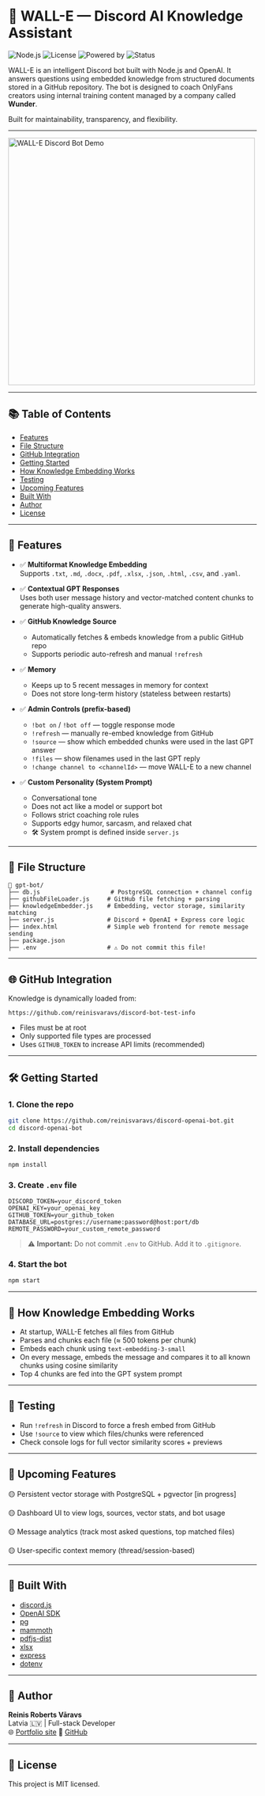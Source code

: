 # 🤖 WALL-E — Discord AI Knowledge Assistant

![Node.js](https://img.shields.io/badge/Node.js-22.x-brightgreen)
![License](https://img.shields.io/badge/license-MIT-blue)
![Powered by](https://img.shields.io/badge/Powered_by-GPT_3.5-orange)
![Status](https://img.shields.io/badge/status-live-success)

WALL-E is an intelligent Discord bot built with Node.js and OpenAI. It answers questions using embedded knowledge from structured documents stored in a GitHub repository. The bot is designed to coach OnlyFans creators using internal training content managed by a company called **Wunder**.

Built for maintainability, transparency, and flexibility.

---

<img src="https://media3.giphy.com/media/v1.Y2lkPTc5MGI3NjExdWtqa3lxbGIyeTJjZTNvMDF0MmszaDdzcWNpNjV1a3B5N2R3ajBtMiZlcD12MV9pbnRlcm5hbF9naWZfYnlfaWQmY3Q9Zw/iGJNOadhvBMuk/giphy.gif" width="500" alt="WALL-E Discord Bot Demo">

---

## 📚 Table of Contents

- [Features](#-features)
- [File Structure](#-file-structure)
- [GitHub Integration](#-github-integration)
- [Getting Started](#-getting-started)
- [How Knowledge Embedding Works](#-how-knowledge-embedding-works)
- [Testing](#-testing)
- [Upcoming Features](#-upcoming-features)
- [Built With](#-built-with)
- [Author](#-author)
- [License](#-license)

---

## 🚀 Features

- ✅ **Multiformat Knowledge Embedding**  
  Supports `.txt`, `.md`, `.docx`, `.pdf`, `.xlsx`, `.json`, `.html`, `.csv`, and `.yaml`.

- ✅ **Contextual GPT Responses**  
  Uses both user message history and vector-matched content chunks to generate high-quality answers.

- ✅ **GitHub Knowledge Source**

  - Automatically fetches & embeds knowledge from a public GitHub repo
  - Supports periodic auto-refresh and manual `!refresh`

- ✅ **Memory**

  - Keeps up to 5 recent messages in memory for context
  - Does not store long-term history (stateless between restarts)

- ✅ **Admin Controls (prefix-based)**

  - `!bot on` / `!bot off` — toggle response mode
  - `!refresh` — manually re-embed knowledge from GitHub
  - `!source` — show which embedded chunks were used in the last GPT answer
  - `!files` — show filenames used in the last GPT reply
  - `!change channel to <channelId>` — move WALL-E to a new channel

- ✅ **Custom Personality (System Prompt)**

  - Conversational tone
  - Does not act like a model or support bot
  - Follows strict coaching role rules
  - Supports edgy humor, sarcasm, and relaxed chat
  - 🛠️ System prompt is defined inside `server.js`

---

## 📂 File Structure

```
📁 gpt-bot/
├── db.js                    # PostgreSQL connection + channel config
├── githubFileLoader.js     # GitHub file fetching + parsing
├── knowledgeEmbedder.js    # Embedding, vector storage, similarity matching
├── server.js               # Discord + OpenAI + Express core logic
├── index.html              # Simple web frontend for remote message sending
├── package.json
├── .env                    # ⚠️ Do not commit this file!
```

---

## 🌐 GitHub Integration

Knowledge is dynamically loaded from:

```
https://github.com/reinisvaravs/discord-bot-test-info
```

- Files must be at root
- Only supported file types are processed
- Uses `GITHUB_TOKEN` to increase API limits (recommended)

---

## 🛠️ Getting Started

### 1. Clone the repo

```bash
git clone https://github.com/reinisvaravs/discord-openai-bot.git
cd discord-openai-bot
```

### 2. Install dependencies

```bash
npm install
```

### 3. Create `.env` file

```env
DISCORD_TOKEN=your_discord_token
OPENAI_KEY=your_openai_key
GITHUB_TOKEN=your_github_token
DATABASE_URL=postgres://username:password@host:port/db
REMOTE_PASSWORD=your_custom_remote_password
```

> ⚠️ **Important:** Do not commit `.env` to GitHub. Add it to `.gitignore`.

### 4. Start the bot

```bash
npm start
```

---

## 🧠 How Knowledge Embedding Works

- At startup, WALL-E fetches all files from GitHub
- Parses and chunks each file (≈ 500 tokens per chunk)
- Embeds each chunk using `text-embedding-3-small`
- On every message, embeds the message and compares it to all known chunks using cosine similarity
- Top 4 chunks are fed into the GPT system prompt

---

## 🧪 Testing

- Run `!refresh` in Discord to force a fresh embed from GitHub
- Use `!source` to view which files/chunks were referenced
- Check console logs for full vector similarity scores + previews

---

## 🧭 Upcoming Features

🟡 Persistent vector storage with PostgreSQL + pgvector [in progress]

🟡 Dashboard UI to view logs, sources, vector stats, and bot usage

🟡 Message analytics (track most asked questions, top matched files)

🟡 User-specific context memory (thread/session-based)

---

## 🧰 Built With

- [discord.js](https://discord.js.org/)
- [OpenAI SDK](https://www.npmjs.com/package/openai)
- [pg](https://node-postgres.com/)
- [mammoth](https://github.com/mwilliamson/mammoth.js)
- [pdfjs-dist](https://github.com/mozilla/pdf.js)
- [xlsx](https://www.npmjs.com/package/xlsx)
- [express](https://expressjs.com/)
- [dotenv](https://www.npmjs.com/package/dotenv)

---

## 🧠 Author

**Reinis Roberts Vāravs**  
Latvia 🇱🇻 | Full-stack Developer  
🌐 [Portfolio site](https://reinisvaravs.com)
🔗 [GitHub](https://github.com/reinisvaravs)

---

## 📜 License

This project is MIT licensed.
